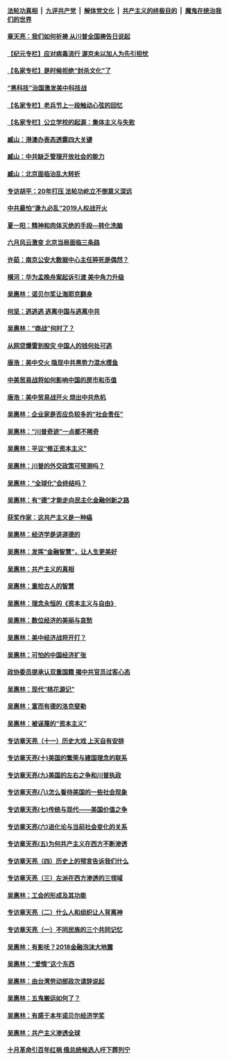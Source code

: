 ####  [法轮功真相](../../../../basic/blob/master/README.md?t=07051702) &nbsp;|&nbsp; [九评共产党](../../../../9ping.md/blob/master/README.md?t=07051702) &nbsp;|&nbsp; [解体党文化](../../../../jtdwh.md/blob/master/README.md?t=07051702)  &nbsp;|&nbsp; [共产主义的终极目的](../../../../gczydzjmd.md/blob/master/README.md?t=07051702) &nbsp;|&nbsp; [魔鬼在统治我们的世界](../../../../mgztzwmdsj.md/blob/master/README.md?t=07051702) 

#### [章天亮：我们如何祈祷 从川普全国祷告日说起](../pages/nsc423/n11944627.md?t=07051702) 

#### [【纪元专栏】应对病毒流行 渥京未以加人为先引担忧](../pages/nsc423/n11875714.md?t=07051702) 

#### [【名家专栏】是时候拒绝“封杀文化”了](../pages/nsc423/n11814093.md?t=07051702) 

#### [“黑科技”治国激发美中科技战](../pages/nsc423/n11638056.md?t=07051702) 

#### [【名家专栏】老兵节上一段触动心弦的回忆](../pages/nsc423/n11646016.md?t=07051702) 

#### [【名家专栏】公立学校的起源：集体主义与失败](../pages/nsc423/n11601833.md?t=07051702) 

#### [臧山：港澳办表态透露四大关键](../pages/nsc423/n11421628.md?t=07051702) 

#### [臧山：中共缺乏管理开放社会的能力](../pages/nsc423/n11407457.md?t=07051702) 

#### [臧山：北京面临治乱大转折](../pages/nsc423/n11406895.md?t=07051702) 

#### [专访胡平：20年打压 法轮功屹立不倒意义深远](../pages/nsc423/n11398800.md?t=07051702) 

#### [中共最怕“逢九必乱”2019人权战开火](../pages/nsc423/n11385248.md?t=07051702) 

#### [夏一阳：精神和肉体灭绝的手段—转化洗脑](../pages/nsc423/n11368250.md?t=07051702) 

#### [六月风云激变 北京当局面临三条路](../pages/nsc423/n11313668.md?t=07051702) 

#### [许茹：南京公安大数据中心主任猝死是偶然？](../pages/nsc423/n11064744.md?t=07051702) 

#### [横河：华为孟晚舟案起诉引渡 美中角力升级](../pages/nsc423/n11027230.md?t=07051702) 

#### [吴惠林：诺贝尔奖让海耶克翻身](../pages/nsc423/n10890049.md?t=07051702) 

#### [何坚：逃逃逃 逃离中国与逃离中共](../pages/nsc423/n10592891.md?t=07051702) 

#### [吴惠林：“商战”何时了？](../pages/nsc423/n10573558.md?t=07051702) 

#### [从网贷爆雷到股灾 中国人的钱何处可逃](../pages/nsc423/n10572800.md?t=07051702) 

#### [唐浩：美中交火 隐现中共黑势力混水摸鱼](../pages/nsc423/n10544040.md?t=07051702) 

#### [中美贸易战将如何影响中国的房市和币值](../pages/nsc423/n10543697.md?t=07051702) 

#### [唐浩：美中贸易战开火 烧出中共危机](../pages/nsc423/n10540126.md?t=07051702) 

#### [吴惠林：企业家是否应负较多的“社会责任”](../pages/nsc423/n10535022.md?t=07051702) 

#### [吴惠林：“川普奇迹”一点都不稀奇](../pages/nsc423/n10512808.md?t=07051702) 

#### [吴惠林：平议“修正资本主义”](../pages/nsc423/n10495724.md?t=07051702) 

#### [吴惠林：川普的外交政策可预测吗？](../pages/nsc423/n10462387.md?t=07051702) 

#### [吴惠林：“全球化”会终结吗？](../pages/nsc423/n10452838.md?t=07051702) 

#### [吴惠林：有“德”才能走向民主化金融创新之路](../pages/nsc423/n10432292.md?t=07051702) 

#### [获奖作家：这共产主义是一种癌](../pages/nsc423/n10431541.md?t=07051702) 

#### [吴惠林：经济学是讲道德的](../pages/nsc423/n10398014.md?t=07051702) 

#### [吴惠林：发挥“金融智慧”，让人生更美好](../pages/nsc423/n10375019.md?t=07051702) 

#### [吴惠林：共产主义的真相](../pages/nsc423/n10351394.md?t=07051702) 

#### [吴惠林：重拾古人的智慧](../pages/nsc423/n10337691.md?t=07051702) 

#### [吴惠林：理念永恒的《资本主义与自由》](../pages/nsc423/n10316274.md?t=07051702) 

#### [吴惠林：数位经济的美丽与哀愁](../pages/nsc423/n10292946.md?t=07051702) 

#### [吴惠林：美中经济战将开打？](../pages/nsc423/n10258825.md?t=07051702) 

#### [吴惠林：可怕的中国经济扩张](../pages/nsc423/n10219147.md?t=07051702) 

#### [政协委员提承认双重国籍 揭中共官员过客心态](../pages/nsc423/n10208809.md?t=07051702) 

#### [吴惠林：现代“桃花源记”](../pages/nsc423/n10185234.md?t=07051702) 

#### [吴惠林：富而有德的洛克斐勒](../pages/nsc423/n10142264.md?t=07051702) 

#### [吴惠林：被诬蔑的“资本主义”](../pages/nsc423/n10124816.md?t=07051702) 

#### [专访章天亮（十一）历史大戏 上天自有安排](../pages/nsc423/n10094905.md?t=07051702) 

#### [专访章天亮(十)美国的繁荣与建国理念的联系](../pages/nsc423/n10094899.md?t=07051702) 

#### [专访章天亮(九)美国的左右之争和川普执政](../pages/nsc423/n10094889.md?t=07051702) 

#### [专访章天亮(八)怎么看待美国的一些社会现象](../pages/nsc423/n10094857.md?t=07051702) 

#### [专访章天亮(七)传统与现代——美国价值之争](../pages/nsc423/n10093140.md?t=07051702) 

#### [专访章天亮(六)进化论与当前社会变化的关系](../pages/nsc423/n10092036.md?t=07051702) 

#### [专访章天亮(五)为何共产主义在西方不断渗透](../pages/nsc423/n10083620.md?t=07051702) 

#### [专访章天亮（四）历史上的预言告诉我们什么](../pages/nsc423/n10083606.md?t=07051702) 

#### [专访章天亮（三）左派在西方渗透的三领域](../pages/nsc423/n10081115.md?t=07051702) 

#### [吴惠林：工会的形成及其功能](../pages/nsc423/n10080633.md?t=07051702) 

#### [专访章天亮（二）什么人和组织让人背离神](../pages/nsc423/n10076637.md?t=07051702) 

#### [专访章天亮（一）不同民族的三个共同记忆](../pages/nsc423/n10074188.md?t=07051702) 

#### [吴惠林：有影呒？2018金融泡沫大地震](../pages/nsc423/n10040534.md?t=07051702) 

#### [吴惠林：“爱情”这个东西](../pages/nsc423/n10019423.md?t=07051702) 

#### [吴惠林：由台湾劳动部政次请辞说起](../pages/nsc423/n9979679.md?t=07051702) 

#### [吴惠林：五鬼搬运如何了？](../pages/nsc423/n9925338.md?t=07051702) 

#### [吴惠林：有感于本年诺贝尔经济学奖](../pages/nsc423/n9871883.md?t=07051702) 

#### [吴惠林：共产主义渗透全球](../pages/nsc423/n9812748.md?t=07051702) 

#### [十月革命引百年红祸 俄总统候选人吁下葬列宁](../pages/nsc423/n9810182.md?t=07051702) 

